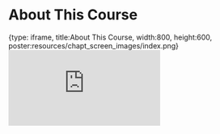 # About This Course
 
{type: iframe, title:About This Course, width:800, height:600, poster:resources/chapt_screen_images/index.png}
![](https://jhudatascience.org/Computing_for_Cancer_Informatics/index.html)
 

 
